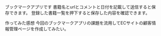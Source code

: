 ブックマークアプリです
書籍名とurlとコメントと日付を記載して送信すると保存できます。
登録した書籍一覧を押下すると保存した内容を確認できます。

作ってみた感想
今回のブックマークアプリの課題を流用してECサイトの顧客情報管理ページを作成してみたい。
